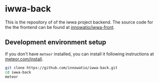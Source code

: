 # iwwa-back

This is the repository of of the iwwa project backend. The source code for the
the frontend can be found at
[innowatio/iwwa-front](https://github.com/innowatio/iwwa-front).


## Development environment setup

If you don't have `meteor` installed, you can install it following instructions
at [meteor.com/install](https://www.meteor.com/install).

```sh
git clone https://github.com/innowatio/iwwa-back.git
cd iwwa-back
meteor
```
